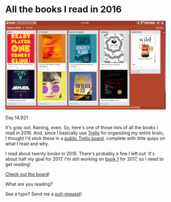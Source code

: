 # All the books I read in 2016

![](images/books.png)

Day 14,921

It's gray out. Raining, even. So, here's one of those lists of all the books I read in 2016. And, since I basically use [Trello](http://trello.com) for organizing my entire brain, I thought I'd stick these in a [public Trello board](http://micahwalter.net/2jWds9I), complete with little quips on what I read and why.

I read about twenty books in 2016. There's probably a few I left out. It's about half my goal for 2017. I'm still working on [book 1](https://www.amazon.com/Inevitable-Understanding-Technological-Forces-Future/dp/0525428089) for 2017, so I need to get reading!
 
[Check out the board](http://micahwalter.net/2jWds9I)!

What are you reading?

See a typo? Send me a [pull-request]()!

